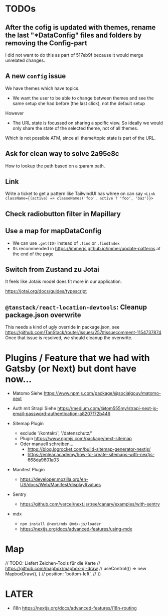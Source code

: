 # TODOs

## After the cofig is updated with themes, rename the last "\*DataConfig" files and folders by removing the Config-part

I did not want to do this as part of 517eb9f because it would merge unrelated changes.

## A new `config` issue

We have themes which have topics.

- We want the user to be able to change between themes and see the same setup she had before (the last click), not the default setup

However

- The URL state is focussed on sharing a spcific view. So ideally we would only share the state of the selected theme, not of all themes.

Which is not possible ATM, since all theme/topic state is part of the URL.

## Ask for clean way to solve 2a95e8c

How to lookup the path based on a :param path.

## Link

Write a ticket to get a pattern like TailwindUI has whree on can say
`<Link className={(active) => classeNames('foo', active ? 'foo', 'baz')}>`

## Check radiobutton filter in Mapillary

## Use a map for mapDataConfig

- We can use `.get(ID)` instead of `.find` or `.findIndex`
- Its recommended in https://immerjs.github.io/immer/update-patterns at the end of the page

## Switch from Zustand zu Jotai

It feels like Jotais model does fit more in our application.

https://jotai.org/docs/guides/typescript

## `@tanstack/react-location-devtools`: Cleanup package.json overwrite

This needs a kind of ugly override in package.json, see https://github.com/TanStack/router/issues/257#issuecomment-1154737874
Once that issue is resolved, we should cleanup the overwrite.

# Plugins / Feature that we had with Gatsby (or Next) but dont have now…

- Matomo
  Siehe https://www.npmjs.com/package/@socialgouv/matomo-next

- Auth mit Strapi
  Siehe https://medium.com/@tom555my/strapi-next-js-email-password-authentication-a8207f72b446

- Sitemap Plugin

  - exclude '/kontakt/', '/datenschutz/'
  - Plugin https://www.npmjs.com/package/next-sitemap
  - Oder manuell schreiben…
    - https://blog.logrocket.com/build-sitemap-generator-nextjs/
    - https://enlear.academy/how-to-create-sitemaps-with-nextjs-668da9601a03

- Manifest Plugin

  - https://developer.mozilla.org/en-US/docs/Web/Manifest/display#values

- Sentry

  - https://github.com/vercel/next.js/tree/canary/examples/with-sentry

- mdx
  - `npm install @next/mdx @mdx-js/loader`
  - https://nextjs.org/docs/advanced-features/using-mdx

# Map

// TODO: Liefert Zeichen-Tools für die Karte
// https://github.com/mapbox/mapbox-gl-draw
// useControl(() => new MapboxDraw(), {
// position: 'bottom-left',
// })

# LATER

- i18n https://nextjs.org/docs/advanced-features/i18n-routing
